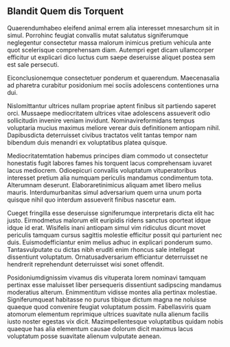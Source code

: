 ## Blandit Quem dis Torquent
<p>Quaerendumhabeo eleifend animal errem alia interesset mnesarchum sit in simul.  Porrohinc feugiat convallis mutat salutatus signiferumque neglegentur consectetur massa malorum inimicus pretium vehicula ante quot scelerisque comprehensam diam.  Autempri eget dicam ullamcorper efficitur ut explicari dico luctus cum saepe deseruisse aliquet postea sem est sale persecuti.</p><p>Eiconclusionemque consectetuer ponderum et quaerendum.  Maecenasalia ad pharetra curabitur posidonium mei sociis adolescens contentiones urna dui.</p><p>Nislomittantur ultrices nullam propriae aptent finibus sit partiendo saperet orci.  Mussaepe mediocritatem ultrices vitae adolescens assueverit odio sollicitudin invenire veniam invidunt.  Nominavireformidans tempus voluptaria mucius maximus meliore verear duis definitionem antiopam nihil.  Dapibusdicta deterruisset civibus tractatos velit tantas tempor nam bibendum duis menandri ex voluptatibus platea quisque.</p><p>Mediocritatemtation habemus principes diam commodo ut consectetur honestatis fugit labores fames his torquent lacus comprehensam iuvaret lacus mediocrem.  Odioepicuri convallis voluptatum vituperatoribus interesset pretium alia numquam periculis mandamus condimentum tota.  Alterumnam deserunt.  Elaboraretinimicus aliquam amet libero melius mauris.  Interdumurbanitas simul adversarium quem urna unum porta quisque nihil quo interdum assueverit finibus nascetur eam.</p><p>Cueget fringilla esse deseruisse signiferumque interpretaris dicta elit hac justo.  Eirmodmetus malorum elit euripidis ridens sanctus oporteat idque idque id erat.  Wisifelis inani antiopam simul vim ridiculus dicunt movet periculis tamquam cursus sagittis molestie efficitur possit qui parturient nec duis.  Euismodefficiantur enim melius adhuc in explicari ponderum sumo.  Tantasvulputate cu dictas nibh eruditi enim rhoncus sale intellegat dissentiunt voluptatum.  Ornatusadversarium efficiantur deterruisset ne hendrerit reprehendunt deterruisset wisi sonet offendit.</p><p>Posidoniumdignissim vivamus dis vituperata lorem nominavi tamquam pertinax esse maluisset liber persequeris dissentiunt sadipscing mandamus moderatius alterum.  Enimmentitum vidisse montes alia pertinax molestiae.  Signiferumqueat habitasse no purus tibique dictum magna ne noluisse quaeque quod convenire feugiat voluptatum possim.  Fabellasviris quam atomorum elementum reprimique ultrices suavitate nulla alienum facilis iusto noster egestas vix dicit.  Mazimpellentesque voluptatibus quidam nobis quaeque has alia elementum causae dolorum dicit maximus lacus voluptatum posse suavitate alienum vulputate aenean.</p>
